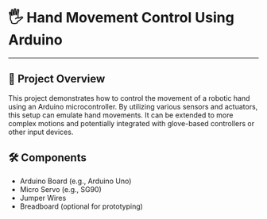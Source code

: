 

# 🖐️ Hand Movement Control Using Arduino
----
## 🌟 Project Overview
This project demonstrates how to control the movement of a robotic hand using an Arduino microcontroller. By utilizing various sensors and actuators, this setup can emulate hand movements. It can be extended to more complex motions and potentially integrated with glove-based controllers or other input devices.
## 🛠️ Components
- Arduino Board (e.g., Arduino Uno)
- Micro Servo (e.g., SG90)
- Jumper Wires
- Breadboard (optional for prototyping)
